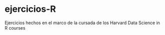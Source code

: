 # ejercicios-R
Ejercicios hechos en el marco de la cursada de los Harvard Data Science in R courses
